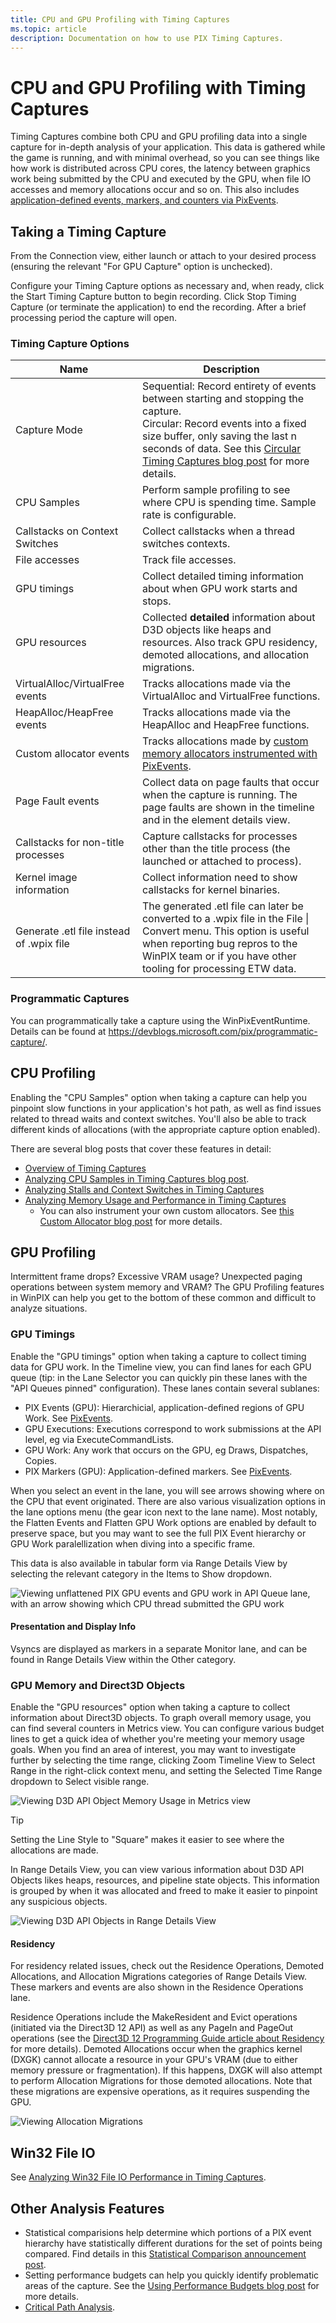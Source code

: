 ```yaml
---
title: CPU and GPU Profiling with Timing Captures
ms.topic: article
description: Documentation on how to use PIX Timing Captures.
---
```


# CPU and GPU Profiling with Timing Captures
Timing Captures combine both CPU and GPU profiling data into a single capture for in-depth analysis of your application. This data is gathered while the game is running, and with minimal overhead, so you can see things like how work is distributed across CPU cores, the latency between graphics work being submitted by the CPU and executed by the GPU, when file IO accesses and memory allocations occur and so on. This also includes [application-defined events, markers, and counters via PixEvents](pix-instrumenting.md).

## Taking a Timing Capture
From the Connection view, either launch or attach to your desired process (ensuring the relevant "For GPU Capture" option is unchecked).

Configure your Timing Capture options as necessary and, when ready, click the Start Timing Capture button to begin recording. Click Stop Timing Capture (or terminate the application) to end the recording. After a brief processing period the capture will open.

### Timing Capture Options
| Name | Description |
| ---- | ----------- |
| Capture Mode | Sequential: Record entirety of events between starting and stopping the capture. <br>Circular: Record events into a fixed size buffer, only saving the last n seconds of data. See this [Circular Timing Captures blog post](https://devblogs.microsoft.com/pix/circular-timing-captures/) for more details. |
| CPU Samples | Perform sample profiling to see where CPU is spending time. Sample rate is configurable. |
| Callstacks on Context Switches | Collect callstacks when a thread switches contexts. |
| File accesses | Track file accesses. |
| GPU timings | Collect detailed timing information about when GPU work starts and stops. |
| GPU resources | Collected **detailed** information about D3D objects like heaps and resources. Also track GPU residency, demoted allocations, and allocation migrations. |
| VirtualAlloc/VirtualFree events | Tracks allocations made via the VirtualAlloc and VirtualFree functions. |
| HeapAlloc/HeapFree events | Tracks allocations made via the HeapAlloc and HeapFree functions. |
| Custom allocator events | Tracks allocations made by [custom memory allocators instrumented with PixEvents](https://devblogs.microsoft.com/pix/memory-profiling-support-for-allocations-made-from-a-titles-custom-allocator/).|
| Page Fault events | Collect data on page faults that occur when the capture is running. The page faults are shown in the timeline and in the element details view. |
| Callstacks for non-title processes | Capture callstacks for processes other than the title process (the launched or attached to process). |
| Kernel image information | Collect information need to show callstacks for kernel binaries. |
| Generate .etl file instead of .wpix file | The generated .etl file can later be converted to a .wpix file in the File \| Convert menu. This option is useful when reporting bug repros to the WinPIX team or if you have other tooling for processing ETW data. |

### Programmatic Captures
You can programmatically take a capture using the WinPixEventRuntime. Details can be found at https://devblogs.microsoft.com/pix/programmatic-capture/.

## CPU Profiling
Enabling the "CPU Samples" option when taking a capture can help you pinpoint slow functions in your application's hot path, as well as find issues related to thread waits and context switches. You'll also be able to track different kinds of allocations (with the appropriate capture option enabled).

There are several blog posts that cover these features in detail:
- [Overview of Timing Captures](https://devblogs.microsoft.com/pix/timing-captures-new/)
- [Analyzing CPU Samples in Timing Captures blog post](https://devblogs.microsoft.com/pix/analyzing-cpu-samples-in-timing-captures/).
- [Analyzing Stalls and Context Switches in Timing Captures](https://devblogs.microsoft.com/pix/analyzing-stalls-and-context-switches-in-timing-captures/)
- [Analyzing Memory Usage and Performance in Timing Captures](https://devblogs.microsoft.com/pix/analyzing-memory-usage-and-performance-in-timing-captures/)
  - You can also instrument your own custom allocators. See [this Custom Allocator blog post](https://devblogs.microsoft.com/pix/memory-profiling-support-for-allocations-made-from-a-titles-custom-allocator/) for more details.

## GPU Profiling
Intermittent frame drops? Excessive VRAM usage? Unexpected paging operations between system memory and VRAM? The GPU Profiling features in WinPIX can help you get to the bottom of these common and difficult to analyze situations.

### GPU Timings
Enable the "GPU timings" option when taking a capture to collect timing data for GPU work. In the Timeline view, you can find lanes for each GPU queue (tip: in the Lane Selector you can quickly pin these lanes with the "API Queues pinned" configuration). These lanes contain several sublanes:
- PIX Events (GPU): Hierarchicial, application-defined regions of GPU Work. See [PixEvents](pix-instrumenting.md).
- GPU Executions: Executions correspond to work submissions at the API level, eg via ExecuteCommandLists.
- GPU Work: Any work that occurs on the GPU, eg Draws, Dispatches, Copies.
- PIX Markers (GPU): Application-defined markers. See [PixEvents](pix-instrumenting.md).

When you select an event in the lane, you will see arrows showing where on the CPU that event originated. There are also various visualization options in the lane options menu (the gear icon next to the lane name). Most notably, the Flatten Events and Flatten GPU Work options are enabled by default to preserve space, but you may want to see the full PIX Event hierarchy or GPU Work paralellization when diving into a specific frame.

This data is also available in tabular form via Range Details View by selecting the relevant category in the Items to Show dropdown.

![Viewing unflattened PIX GPU events and GPU work in API Queue lane, with an arrow showing which CPU thread submitted the GPU work](images/timing-gpu.png)


#### Presentation and Display Info
Vsyncs are displayed as markers in a separate Monitor lane, and can be found in Range Details View within the Other category.

### GPU Memory and Direct3D Objects
Enable the "GPU resources" option when taking a capture to collect information about Direct3D objects. To graph overall memory usage, you can find several counters in Metrics view. You can configure various budget lines to get a quick idea of whether you're meeting your memory usage goals. When you find an area of interest, you may want to investigate further by selecting the time range, clicking Zoom Timeline View to Select Range in the right-click context menu, and setting the Selected Time Range dropdown to Select visible range.

![Viewing D3D API Object Memory Usage in Metrics view](images/timing-d3dresources-metrics-markedup.png)

> [!TIP]
> Setting the Line Style to "Square" makes it easier to see where the allocations are made.

In Range Details View, you can view various information about D3D API Objects likes heaps, resources, and pipeline state objects. This information is grouped by when it was allocated and freed to make it easier to pinpoint any suspicious objects.

![Viewing D3D API Objects in Range Details View](images/timing-d3dresources-timeline-markedup.png)

#### Residency
For residency related issues, check out the Residence Operations, Demoted Allocations, and Allocation Migrations categories of Range Details View. These markers and events are also shown in the Residence Operations lane.

Residence Operations include the MakeResident and Evict operations (initiated via the Direct3D 12 API) as well as any PageIn and PageOut operations (see the [Direct3D 12 Programming Guide article about Residency](~/direct3d12/residency.md) for more details). Demoted Allocations occur when the graphics kernel (DXGK) cannot allocate a resource in your GPU's VRAM (due to either memory pressure or fragmentation). If this happens, DXGK will also attempt to perform Allocation Migrations for those demoted allocations. Note that these migrations are expensive operations, as it requires suspending the GPU.

![Viewing Allocation Migrations](images/timing-residence-markedup.png)

## Win32 File IO
See [Analyzing Win32 File IO Performance in Timing Captures](https://devblogs.microsoft.com/pix/analyzing-win32-file-io-performance-in-timing-captures/).

## Other Analysis Features
- Statistical comparisions help determine which portions of a PIX event hierarchy have statistically different durations for the set of points being compared. Find details in this [Statistical Comparison announcement post](https://devblogs.microsoft.com/pix/timing-capture-statistical-comparison-features/).
- Setting performance budgets can help you quickly identify problematic areas of the capture. See the [Using Performance Budgets blog post](https://devblogs.microsoft.com/pix/using-performance-budgets-in-the-timing-capture-metrics-view/) for more details.
- [Critical Path Analysis](https://devblogs.microsoft.com/pix/critical-path-analysis-in-timing-captures/).
